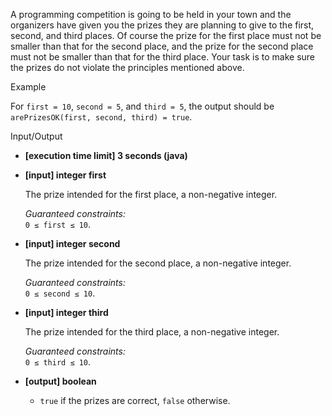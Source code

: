 
A programming competition is going to be held in your town and the organizers have given you the prizes they are planning to give to the first, second, and third places. Of course the prize for the first place must not be smaller than that for the second place, and the prize for the second place must not be smaller than that for the third place. Your task is to make sure the prizes do not violate the principles mentioned above.

Example

For  `first = 10`,  `second = 5`, and  `third = 5`, the output should be  
`arePrizesOK(first, second, third) = true`.

Input/Output

-   **[execution time limit] 3 seconds (java)**
    
-   **[input] integer first**
    
    The prize intended for the first place, a non-negative integer.
    
    _Guaranteed constraints:_  
    `0 ≤ first ≤ 10`.
    
-   **[input] integer second**
    
    The prize intended for the second place, a non-negative integer.
    
    _Guaranteed constraints:_  
    `0 ≤ second ≤ 10`.
    
-   **[input] integer third**
    
    The prize intended for the third place, a non-negative integer.
    
    _Guaranteed constraints:_  
    `0 ≤ third ≤ 10`.
    
-   **[output] boolean**
    
    -   `true`  if the prizes are correct,  `false`  otherwise.